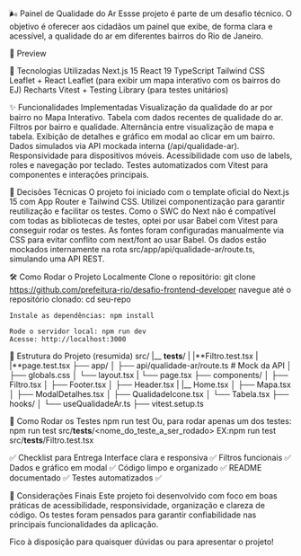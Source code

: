 🌬️ Painel de Qualidade do Ar
Essse projeto é parte de um desafio técnico.
O objetivo é oferecer aos cidadãos um painel que exibe, de forma clara e acessível, a qualidade do ar em diferentes bairros do Rio de Janeiro.

📸 Preview

🚀 Tecnologias Utilizadas
Next.js 15
React 19
TypeScript
Tailwind CSS
Leaflet + React Leaflet (para exibir um mapa interativo com os bairros do EJ)
Recharts
Vitest + Testing Library (para testes unitários)

✨ Funcionalidades Implementadas
Visualização da qualidade do ar por bairro no Mapa Interativo.
Tabela com dados recentes de qualidade do ar.
Filtros por bairro e qualidade.
Alternância entre visualização de mapa e tabela.
Exibição de detalhes e gráfico em modal ao clicar em um bairro.
Dados simulados via API mockada interna (/api/qualidade-ar).
Responsividade para dispositivos móveis.
Acessibilidade com uso de labels, roles e navegação por teclado.
Testes automatizados com Vitest para componentes e interações principais.

🧠 Decisões Técnicas
O projeto foi iniciado com o template oficial do Next.js 15 com App Router e Tailwind CSS.
Utilizei componentização para garantir reutilização e facilitar os testes.
Como o SWC do Next não é compatível com todas as bibliotecas de testes, optei por usar Babel com Vitest para conseguir rodar os testes.
As fontes foram configuradas manualmente via CSS para evitar conflito com next/font ao usar Babel.
Os dados estão mockados internamente na rota src/app/api/qualidade-ar/route.ts, simulando uma API REST.

🛠️ Como Rodar o Projeto Localmente
Clone o repositório: git clone https://github.com/prefeitura-rio/desafio-frontend-developer
navegue até o repositório clonado: cd seu-repo

    Instale as dependências: npm install

    Rode o servidor local: npm run dev
    Acesse: http://localhost:3000

📁 Estrutura do Projeto (resumida)
src/
|\_\_ **tests**/
| |**Filtro.test.tsx
| |**page.test.tsx
├── app/
│ ├── api/qualidade-ar/route.ts # Mock da API
│ ├── globals.css
│ └── layout.tsx
| └── page.tsx
├── components/
│ ├── Filtro.tsx
│ ├── Footer.tsx
│ ├── Header.tsx
| |\_\_ Home.tsx
│ ├── Mapa.tsx
│ ├── ModalDetalhes.tsx
│ ├── QualidadeIcone.tsx
│ └── Tabela.tsx
├── hooks/
│ └── useQualidadeAr.ts
├── vitest.setup.ts

🧪 Como Rodar os Testes
npm run test
Ou, para rodar apenas um dos testes:
npm run test src/**tests**/<nome_do_teste_a_ser_rodado>
EX:npm run test src/**tests**/Filtro.test.tsx

✅ Checklist para Entrega
Interface clara e responsiva ✅
Filtros funcionais ✅
Dados e gráfico em modal ✅
Código limpo e organizado ✅
README documentado ✅
Testes automatizados ✅

🤝 Considerações Finais
Este projeto foi desenvolvido com foco em boas práticas de acessibilidade, responsividade, organização e clareza de código.
Os testes foram pensados para garantir confiabilidade nas principais funcionalidades da aplicação.

Fico à disposição para quaisquer dúvidas ou para apresentar o projeto!

